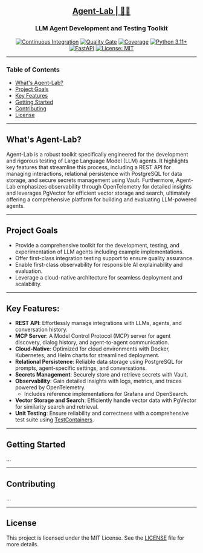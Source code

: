 <h2 align="center"><a href="https://github.com/bsantanna/agent-lab">Agent-Lab | 🤖🧪</a></h2>
<h3 align="center">LLM Agent Development and Testing Toolkit</h3>

<div align="center">

[![Continuous Integration](https://github.com/bsantanna/agent-lab/actions/workflows/build.yml/badge.svg)](https://github.com/bsantanna/agent-lab/actions/workflows/build.yml)
[![Quality Gate](https://sonarcloud.io/api/project_badges/measure?project=bsantanna_agent-lab&metric=alert_status)](https://sonarcloud.io/dashboard?id=bsantanna_agent-lab)
[![Coverage](https://sonarcloud.io/api/project_badges/measure?project=bsantanna_agent-lab&metric=coverage)](https://sonarcloud.io/component_measures?metric=coverage&selected=bsantanna_agent-lab%3Aapp&id=bsantanna_agent-lab)
[![Python 3.11+](https://img.shields.io/badge/python-3.11+-blue.svg)](https://www.python.org/downloads/)
[![FastAPI](https://img.shields.io/badge/FastAPI-009485.svg?logo=fastapi&logoColor=white)](#key-features)
[![License: MIT](https://img.shields.io/badge/License-MIT-blue.svg)](doc/LICENSE.md)

</div>

---

### Table of Contents
- [What's Agent-Lab?](#whats-agent-lab)
- [Project Goals](#project-goals)
- [Key Features](#key-features)
- [Getting Started](#getting-started)
- [Contributing](#contributing)
- [License](#license)

---

## What's Agent-Lab?

Agent-Lab is a robust toolkit specifically engineered for the development and rigorous testing of Large Language Model (LLM) agents. It highlights key features that streamline this process, including a REST API for managing interactions, relational persistence with PostgreSQL for data storage, and secure secrets management using Vault. Furthermore, Agent-Lab emphasizes observability through OpenTelemetry for detailed insights and leverages PgVector for efficient vector storage and search, ultimately offering a comprehensive platform for building and evaluating LLM-powered agents.

---

## Project Goals

- Provide a comprehensive toolkit for the development, testing, and experimentation of LLM agents including example implementations.
- Offer first-class integration testing support to ensure quality assurance.
- Enable first-class observability for responsible AI explainability and evaluation.
- Leverage a cloud-native architecture for seamless deployment and scalability.

---

## Key Features:

- **REST API**: Effortlessly manage integrations with LLMs, agents, and conversation history.
- **MCP Server**: A Model Control Protocol (MCP) server for agent discovery, dialog history, and agent-to-agent communication.
- **Cloud-Native**: Optimized for cloud environments with Docker, Kubernetes, and Helm charts for streamlined deployment.
- **Relational Persistence**: Reliable data storage using PostgreSQL for prompts, agent-specific settings, and conversations.
- **Secrets Management**: Securely store and retrieve secrets with Vault.
- **Observability**: Gain detailed insights with logs, metrics, and traces powered by OpenTelemetry.
  - Includes reference implementations for Grafana and OpenSearch.
- **Vector Storage and Search**: Efficiently handle vector data with PgVector for similarity search and retrieval.
- **Unit Testing**: Ensure reliability and correctness with a comprehensive test suite using [TestContainers](https://www.testcontainers.org/).
--- 

## Getting Started

...

---

## Contributing

...

---

## License

This project is licensed under the MIT License. See the [LICENSE](doc/LICENSE.md) file for more details.
